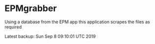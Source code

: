# EPMgrabber
Using a database from the EPM app this application scrapes the files as required


Latest backup: Sun Sep 8 09:10:01 UTC 2019
